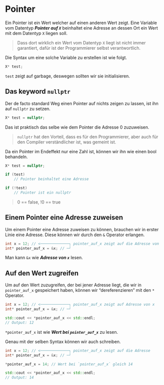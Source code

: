 # Pointer

Ein Pointer ist ein Wert welcher auf einen anderen Wert zeigt.
Eine Variable vom Datentyp ***Pointer auf `X`*** beinhaltet eine Adresse an dessen Ort ein Wert mit dem Datentyp `X` liegen soll.

> Dass dort wirklich ein Wert vom Datentyp `X` liegt ist nicht immer garantiert, dafür ist der Programmierer selbst verantwortlich.

Die Syntax um eine solche Variable zu erstellen ist wie folgt.

```c++
X* test;
```

`test` zeigt auf garbage, deswegen sollten wir sie initialisieren.


## Das keyword `nullptr`

Der de facto standard Weg einen Pointer auf nichts zeigen zu lassen, ist ihn auf `nullptr` zu setzen.

```c++
X* test = nullptr;
```

Das ist praktisch das selbe wie dem Pointer die Adresse 0 zuzuweisen.

> `nullptr` hat den Vorteil, dass es für den Programmierer, aber auch für den Compiler verständlicher ist, was gemeint ist.

Da ein Pointer im Endeffekt nur eine Zahl ist, können wir ihn wie einen bool behandeln.

```c++
X* test = nullptr;

if (test)
	// Pointer beinhaltet eine Adresse

if (!test)
	// Pointer ist ein nullptr
```

> 0 == false, !0 == true


## Einem Pointer eine Adresse zuweisen

Um einem Pointer eine Adresse zuweisen zu können, brauchen wir in erster Linie eine Adresse. Diese können wir durch den `&` Operator erlangen.

```c++
int x = 12; // <─────────────┐ pointer_auf_x zeigt auf die Adresse von x
int* pointer_auf_x = &x; // ─┘
```

Man kann `&x` wie ***Adresse von `x`*** lesen.

## Auf den Wert zugreifen

Um auf den Wert zuzugreifen, der bei jener Adresse liegt, die wir in `pointer_auf_x` gespeichert haben, können wir “dereferenzieren” mit den `*` Operator.

```c++
int x = 12; // <─────────────┐ pointer_auf_x zeigt auf Adresse von x
int* pointer_auf_x = &x; // ─┘

std::cout << *pointer_auf_x << std::endl;
// Output: 12
```

`*pointer_auf_x` ist wie ***Wert bei `pointer_auf_x`*** zu lesen.

Genau mit der selben Syntax können wir auch schreiben.

```c++
int x = 12; // <─────────────┐ pointer_auf_x zeigt auf die Adresse 
int* pointer_auf_x = &x; // ─┘

*pointer_auf_x = 14; // Wert bei `pointer_auf_x` gleich 14

std::cout << *pointer_auf_x << std::endl;
// Output: 14
```
